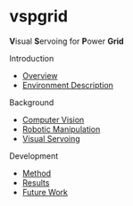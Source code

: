 # vspgrid
**V**isual **S**ervoing for **P**ower **Grid**

Introduction
  - [Overview](https://github.com/garamizo/vspgrid/wiki#introduction)
  - [Environment Description](https://github.com/garamizo/vspgrid/wiki#environment-description)
  
Background
  - [Computer Vision](https://github.com/garamizo/vspgrid/wiki/Computer-Vision)
  - [Robotic Manipulation](https://github.com/garamizo/vspgrid/wiki/Robotic-Manipulators)
  - [Visual Servoing](https://github.com/garamizo/vspgrid/wiki/Visual-Servoing)

Development
  - [Method](https://github.com/garamizo/vspgrid/wiki#method)
  - [Results](https://github.com/garamizo/vspgrid/wiki#results)
  - [Future Work](https://github.com/garamizo/vspgrid/wiki#improvements)
